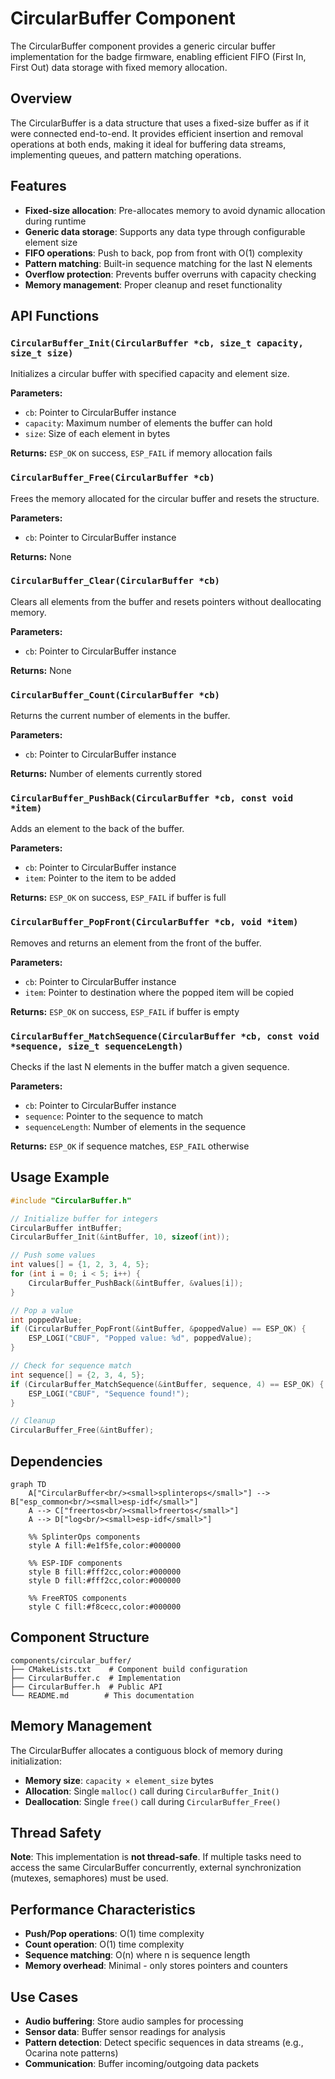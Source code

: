 # CircularBuffer Component

The CircularBuffer component provides a generic circular buffer implementation for the badge firmware, enabling efficient FIFO (First In, First Out) data storage with fixed memory allocation.

## Overview

The CircularBuffer is a data structure that uses a fixed-size buffer as if it were connected end-to-end. It provides efficient insertion and removal operations at both ends, making it ideal for buffering data streams, implementing queues, and pattern matching operations.

## Features

- **Fixed-size allocation**: Pre-allocates memory to avoid dynamic allocation during runtime
- **Generic data storage**: Supports any data type through configurable element size
- **FIFO operations**: Push to back, pop from front with O(1) complexity
- **Pattern matching**: Built-in sequence matching for the last N elements
- **Overflow protection**: Prevents buffer overruns with capacity checking
- **Memory management**: Proper cleanup and reset functionality

## API Functions

### `CircularBuffer_Init(CircularBuffer *cb, size_t capacity, size_t size)`
Initializes a circular buffer with specified capacity and element size.

**Parameters:**
- `cb`: Pointer to CircularBuffer instance
- `capacity`: Maximum number of elements the buffer can hold
- `size`: Size of each element in bytes

**Returns:** `ESP_OK` on success, `ESP_FAIL` if memory allocation fails

### `CircularBuffer_Free(CircularBuffer *cb)`
Frees the memory allocated for the circular buffer and resets the structure.

**Parameters:**
- `cb`: Pointer to CircularBuffer instance

**Returns:** None

### `CircularBuffer_Clear(CircularBuffer *cb)`
Clears all elements from the buffer and resets pointers without deallocating memory.

**Parameters:**
- `cb`: Pointer to CircularBuffer instance

**Returns:** None

### `CircularBuffer_Count(CircularBuffer *cb)`
Returns the current number of elements in the buffer.

**Parameters:**
- `cb`: Pointer to CircularBuffer instance

**Returns:** Number of elements currently stored

### `CircularBuffer_PushBack(CircularBuffer *cb, const void *item)`
Adds an element to the back of the buffer.

**Parameters:**
- `cb`: Pointer to CircularBuffer instance
- `item`: Pointer to the item to be added

**Returns:** `ESP_OK` on success, `ESP_FAIL` if buffer is full

### `CircularBuffer_PopFront(CircularBuffer *cb, void *item)`
Removes and returns an element from the front of the buffer.

**Parameters:**
- `cb`: Pointer to CircularBuffer instance
- `item`: Pointer to destination where the popped item will be copied

**Returns:** `ESP_OK` on success, `ESP_FAIL` if buffer is empty

### `CircularBuffer_MatchSequence(CircularBuffer *cb, const void *sequence, size_t sequenceLength)`
Checks if the last N elements in the buffer match a given sequence.

**Parameters:**
- `cb`: Pointer to CircularBuffer instance
- `sequence`: Pointer to the sequence to match
- `sequenceLength`: Number of elements in the sequence

**Returns:** `ESP_OK` if sequence matches, `ESP_FAIL` otherwise

## Usage Example

```c
#include "CircularBuffer.h"

// Initialize buffer for integers
CircularBuffer intBuffer;
CircularBuffer_Init(&intBuffer, 10, sizeof(int));

// Push some values
int values[] = {1, 2, 3, 4, 5};
for (int i = 0; i < 5; i++) {
    CircularBuffer_PushBack(&intBuffer, &values[i]);
}

// Pop a value
int poppedValue;
if (CircularBuffer_PopFront(&intBuffer, &poppedValue) == ESP_OK) {
    ESP_LOGI("CBUF", "Popped value: %d", poppedValue);
}

// Check for sequence match
int sequence[] = {2, 3, 4, 5};
if (CircularBuffer_MatchSequence(&intBuffer, sequence, 4) == ESP_OK) {
    ESP_LOGI("CBUF", "Sequence found!");
}

// Cleanup
CircularBuffer_Free(&intBuffer);
```

## Dependencies

```mermaid
graph TD
    A["CircularBuffer<br/><small>splinterops</small>"] --> B["esp_common<br/><small>esp-idf</small>"]
    A --> C["freertos<br/><small>freertos</small>"]
    A --> D["log<br/><small>esp-idf</small>"]
    
    %% SplinterOps components
    style A fill:#e1f5fe,color:#000000
    
    %% ESP-IDF components
    style B fill:#fff2cc,color:#000000
    style D fill:#fff2cc,color:#000000
    
    %% FreeRTOS components
    style C fill:#f8cecc,color:#000000
```

## Component Structure

```
components/circular_buffer/
├── CMakeLists.txt    # Component build configuration
├── CircularBuffer.c  # Implementation
├── CircularBuffer.h  # Public API
└── README.md        # This documentation
```

## Memory Management

The CircularBuffer allocates a contiguous block of memory during initialization:
- **Memory size**: `capacity × element_size` bytes
- **Allocation**: Single `malloc()` call during `CircularBuffer_Init()`
- **Deallocation**: Single `free()` call during `CircularBuffer_Free()`

## Thread Safety

**Note**: This implementation is **not thread-safe**. If multiple tasks need to access the same CircularBuffer concurrently, external synchronization (mutexes, semaphores) must be used.

## Performance Characteristics

- **Push/Pop operations**: O(1) time complexity
- **Count operation**: O(1) time complexity
- **Sequence matching**: O(n) where n is sequence length
- **Memory overhead**: Minimal - only stores pointers and counters

## Use Cases

- **Audio buffering**: Store audio samples for processing
- **Sensor data**: Buffer sensor readings for analysis
- **Pattern detection**: Detect specific sequences in data streams (e.g., Ocarina note patterns)
- **Communication**: Buffer incoming/outgoing data packets
